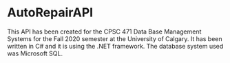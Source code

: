# AutoRepairAPI
This API has been created for the CPSC 471 Data Base Management Systems for the Fall 2020 semester at the University of Calgary. It has been written in C# and it is using the .NET framework. The database system used was Microsoft SQL.
